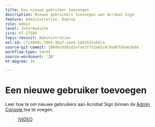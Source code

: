 ```yaml
---
title: Een nieuwe gebruiker toevoegen
description: Nieuwe gebruikers toevoegen aan Acrobat Sign
feature: Administration, Deploy
role: Admin
level: Intermediate
jira: KT-17584
topic-revisit: Administration
exl-id: c714969c-79b5-4ba7-aae8-1803555a50ca
source-git-commit: 1968bc6d01d1e7ae3f732a92c0c9a06fdeab3edd
workflow-type: tm+mt
source-wordcount: '28'
ht-degree: 3%

---
```


# Een nieuwe gebruiker toevoegen

Leer hoe te om nieuwe gebruikers aan Acrobat Sign binnen de [ Admin Console ](https://adminconsole.adobe.com/) toe te voegen.

>[!VIDEO](https://video.tv.adobe.com/v/3453158?quality=12&learn=on&hidetitle=true)
